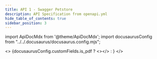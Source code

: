 ```yaml
---
title: API 1 - Swagger Petstore
description: API Specification from openapi.yml
hide_table_of_contents: true
sidebar_position: 3
---
```


import ApiDocMdx from '@theme/ApiDocMdx';
import docusaurusConfig from "../../.docusaurus/docusaurus.config.mjs";

<>
{docusaurusConfig.customFields.is_pdf ? <></> : <ApiDocMdx id="using-petstore-yaml" />}
</>
